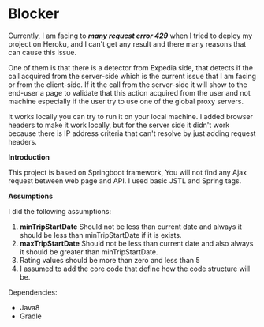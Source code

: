 # **Blocker**

Currently, I am facing to _**many request error 429**_ when I tried to deploy my project on Heroku, and I can't get any result and there many reasons that can cause this issue.

One of them is that there is a detector from Expedia side, that detects if the call acquired from the server-side which is the current issue that I am facing or from the client-side. If it the call from the server-side it will show to the end-user a page to validate that this action acquired from the user and not machine especially if the user try to use one of the global proxy servers.

It works locally you can try to run it on your local machine.
I added browser headers to make it work locally, but for the server side it didn't work because there is IP address criteria that can't resolve by just adding request headers.

**Introduction**

This project is based on Springboot framework, You will not find any Ajax request between web page and API.
I used basic JSTL and Spring tags.

**Assumptions**

I did the following assumptions:
1. **minTripStartDate** Should not be less than current date and always it should be less than minTripStartDate if it is exists.
2. **maxTripStartDate** Should not be less than current date and also always it should be greater than minTripStartDate.
3. Rating values should be more than zero and less than 5
4. I assumed to add the core code that define how the code structure will be.

Dependencies:
* Java8
* Gradle
